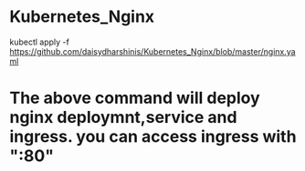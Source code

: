 # Kubernetes_Nginx

kubectl apply -f https://github.com/daisydharshinis/Kubernetes_Nginx/blob/master/nginx.yaml

# The above command will deploy nginx deploymnt,service and ingress. you can access ingress with "<host-ip>:80" 
